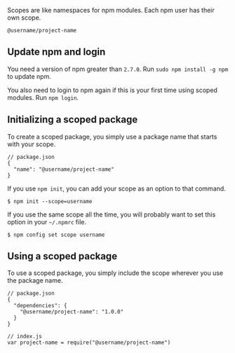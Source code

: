 <!--
title: 13 - Working with scoped packages
featured: true
-->

Scopes are like namespaces for npm modules. Each npm user has their own scope.

```
@username/project-name
```

## Update npm and login

You need a version of npm greater than `2.7.0`. Run `sudo npm install -g npm` to update npm.

You also need to login to npm again if this is your first time using scoped modules. Run `npm login`.

## Initializing a scoped package

To create a scoped package, you simply use a package name that starts with your scope.

```
// package.json
{
  "name": "@username/project-name"
}
```

If you use `npm init`, you can add your scope as an option to that command.

```
$ npm init --scope=username
```

If you use the same scope all the time, you will probably want to set this option in your `~/.npmrc` file.

```
$ npm config set scope username
```

## Using a scoped package

To use a scoped package, you simply include the scope wherever you use the package name.

```
// package.json
{
  "dependencies": {
    "@username/project-name": "1.0.0"
  }
}
```

```
// index.js
var project-name = require("@username/project-name")
```

